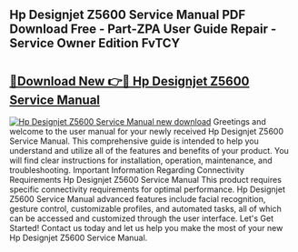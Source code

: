 ## Hp Designjet Z5600 Service Manual PDF Download Free - Part-ZPA User Guide Repair - Service Owner Edition FvTCY

# <h2><a href="http://bc12120.oget.top/?id=Hp+Designjet+Z5600+Service+Manual">🔗Download New 👉🔴 Hp Designjet Z5600 Service Manual</a></h2>

[![Hp Designjet Z5600 Service Manual new download](https://i.imgur.com/5g1atiW.png)](http://bc12120.oget.top/?id=Hp+Designjet+Z5600+Service+Manual)
Greetings and welcome to the user manual for your newly received Hp Designjet Z5600 Service Manual. This comprehensive guide is intended to help you understand and utilize all of the features and benefits of your product. You will find clear instructions for installation, operation, maintenance, and troubleshooting. Important Information Regarding Connectivity Requirements Hp Designjet Z5600 Service Manual This product requires specific connectivity requirements for optimal performance. Hp Designjet Z5600 Service Manual advanced features include facial recognition, gesture control, customizable profiles, and automated tasks, all of which can be accessed and customized through the user interface. Let's Get Started! Contact us today and let us help you make the most of your new Hp Designjet Z5600 Service Manual.
